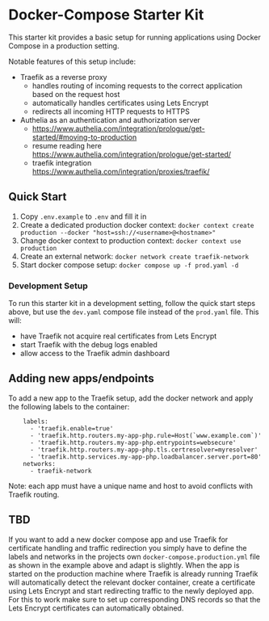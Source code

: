 # Docker-Compose Starter Kit

This starter kit provides a basic setup for running applications using Docker Compose in a production setting.

Notable features of this setup include:
- Traefik as a reverse proxy
  - handles routing of incoming requests to the correct application based on the request host
  - automatically handles certificates using Lets Encrypt
  - redirects all incoming HTTP requests to HTTPS
- Authelia as an authentication and authorization server
  - https://www.authelia.com/integration/prologue/get-started/#moving-to-production 
  - resume reading here https://www.authelia.com/integration/prologue/get-started/
  - traefik integration https://www.authelia.com/integration/proxies/traefik/

 
##  Quick Start
1. Copy `.env.example` to `.env` and fill it in
2. Create a dedicated production docker context:
   `docker context create production --docker "host=ssh://<username>@<hostname>"`
3. Change docker context to production context:
   `docker context use production`
4. Create an external network:
   `docker network create traefik-network`
5. Start docker compose setup:
   `docker compose up -f prod.yaml -d`

### Development Setup
To run this starter kit in a development setting, follow the quick start steps above, but use the `dev.yaml` compose file
instead of the `prod.yaml` file. This will:
- have Traefik not acquire real certificates from Lets Encrypt
- start Traefik with the debug logs enabled
- allow access to the Traefik admin dashboard

## Adding new apps/endpoints

To add a new app to the Traefik setup, add the docker network and apply the following labels to the container:
```
    labels:
      - 'traefik.enable=true'
      - 'traefik.http.routers.my-app-php.rule=Host(`www.example.com`)'
      - 'traefik.http.routers.my-app-php.entrypoints=websecure'
      - 'traefik.http.routers.my-app-php.tls.certresolver=myresolver'
      - 'traefik.http.services.my-app-php.loadbalancer.server.port=80'
    networks:
      - traefik-network
```

Note: each app must have a unique name and host to avoid conflicts with Traefik routing.

## TBD

If you want to add a new docker compose app and use Traefik for certificate handling and traffic redirection you
simply have to define the labels and networks in the projects own `docker-compose.production.yml` file as shown
in the example above and adapt is slightly. When the app is started on the production machine where Traefik is
already running Traefik will automatically detect the relevant docker container, create a certificate using
Lets Encrypt and start redirecting traffic to the newly deployed app. For this to work make sure to set up
corresponding DNS records so that the Lets Encrypt certificates can automatically obtained.
